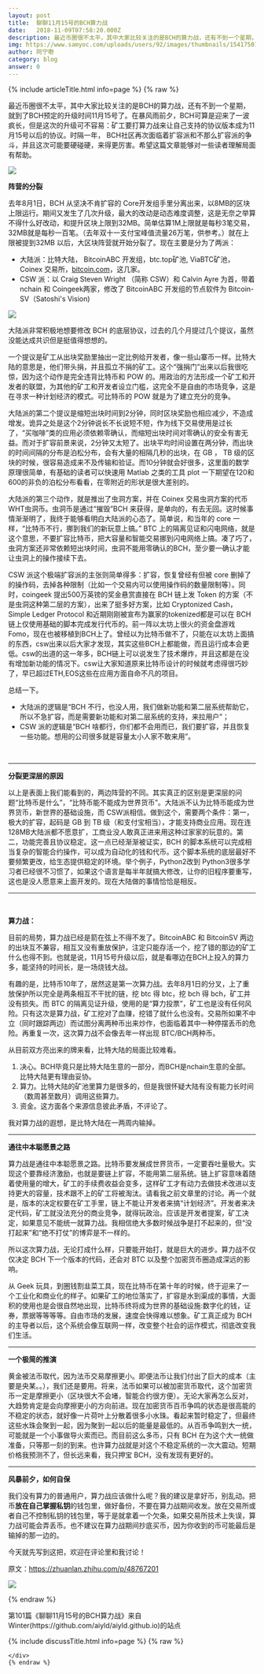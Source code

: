 ```yaml
---
layout: post
title:  聊聊11月15号的BCH算力战
date:   2018-11-09T07:58:20.000Z
description: 最近币圈很不太平，其中大家比较关注的是BCH的算力战，还有不到一个星期，就到了BCH预定的升级时间11月15号了。在暴风雨前夕，BCH可算是迎来了一波疯长，但是...
img: https://www.samyoc.com/uploads/users/92/images/thumbnails/1541750161674.jpg
author: 阿宁嘢
category: blog
answer: 0
---
```

<div class="article-root">
  <div class="article">
    {% include articleTitle.html info=page %}
    {% raw %}
    <div class="article-content"><p>最近币圈很不太平，其中大家比较关注的是BCH的算力战，还有不到一个星期，就到了BCH预定的升级时间11月15号了。在暴风雨前夕，BCH可算是迎来了一波疯长，但是这次的升级可不容易：矿工要打算力战来让自己支持的协议版本成为11月15号以后的协议。时隔一年， BCH社区再次面临着扩容派和不那么扩容派的争斗，并且这次可能要硬碰硬，来得更厉害。希望这篇文章能够对一些读者理解局面有帮助。</p>

<p><img class="thumb-img" src="https://www.samyoc.com/uploads/users/92/images/1541750161674.jpg" style="max-width:100%" /></p>

<p><strong>阵营的分裂</strong></p>

<p>去年8月1日，BCH 从坚决不肯扩容的 Core开发组手里分离出来，以8MB的区块上限运行。期间又发生了几次升级，最大的改动是动态难度调整，这是无奈之举算不得什么好改动，和提升区块上限到32MB。简单估算1M上限就是每秒3笔交易，32MB就是每秒一百笔。（去年双十一支付宝峰值流量26万笔，供参考。）就在上限被提到32MB 以后，大区块阵营就开始分裂了。现在主要是分为了两派：</p>

<ul>
	<li>大陆派：比特大陆， BitcoinABC 开发组，btc.top矿池, ViaBTC矿池，Coinex 交易所，<a href="http://link.zhihu.com/?target=http%3A//bitcoin.com" rel="nofollow noreferrer" target="_blank">bitcoin.com</a>，这几家。</li>
	<li>CSW 派：以 Craig Steven Wright （简称 CSW）和 Calvin Ayre 为首，带着 nchain 和 Coingeek两家，修改了 BitcoinABC 开发组的节点软件为 Bitcoin-SV（Satoshi&#39;s Vision)</li>
</ul>

<p><img class="thumb-img" src="https://www.samyoc.com/uploads/users/92/images/1541749995477.jpg" style="max-width:100%" /></p>

<p>大陆派非常积极地想要修改 BCH 的底层协议，过去的几个月提过几个提议，虽然没能达成共识但是挺值得想想的。</p>

<p>一个提议是矿工从出块奖励里抽出一定比例给开发者，像一些山寨币一样。比特大陆的意思是，他们带头捐，并且孤立不捐的矿工。这个&ldquo;强捐门&rdquo;出来以后我很吃惊，因为这个动作是完全违背比特币和 POW 的。用政治的方法形成一个矿工和开发者的联盟，为其他的矿工和开发者设立门槛，这完全不是自由的市场竞争，这是在寻求一种计划经济的模式。可比特币的 POW 就是为了建立充分的竞争。</p>

<p>大陆派的第二个提议是缩短出块时间到2分钟，同时区块奖励也相应减少，不造成增发。诡异之处是这个2分钟说长不长说短不短，作为线下交易使用是过长了，&ldquo;买咖啡&rdquo;类的应用必须依赖零确认，而缩短出块时间对零确认的安全有害无益。而对于扩容前景来说，2分钟又太短了。出块平均时间设置在两分钟，而出块的时间间隔的分布是泊松分布，会有大量的相隔几秒的出块，在 GB ， TB 级的区块的时候，很容易造成来不及传输和验证。而10分钟就会好很多，这里面的数学原理很简单，有基础的读者可以快速用 Matlab 之类的工具 plot 一下期望在120和600的非负的泊松分布看看，在零附近的形状是很大差别的。</p>

<p>大陆派的第三个动作，就是推出了虫洞方案，并在 Coinex 交易虫洞方案的代币 WHT虫洞币。虫洞币是通过&ldquo;摧毁&rdquo;BCH 来获得，是单向的，有去无回。这时候事情渐渐明了，我终于能够看明白大陆派的心态了。简单说，和当年的 core 一样，&ldquo;比特币不行，挪到我们的新玩意上搞。&rdquo; BTC 上的隔离见证和闪电网络，就是这个意思，不要扩容比特币，把大容量和智能交易挪到闪电网络上搞。凑了巧了，虫洞方案还非常依赖短出块时间，虫洞不能用零确认的BCH，至少要一确认才能让虫洞上的操作接续下去。</p>

<p>CSW 派这个极端扩容派的主张则简单得多：扩容，恢复曾经有但被 core 删掉了的操作码，去掉各种限制（比如一个交易内可以使用操作码的数量限制等）。同时，coingeek 提出500万英镑的奖金悬赏直接在 BCH 链上发 Token 的方案（不是虫洞这种第二层的方案），出来了挺多好方案，比如 Cryptonized Cash，Simple Ledger Protocol 和近期刚刚被宣布为赢家的tokenized都是可以在 BCH 链上仅使用基础的脚本完成发行代币的。前一阵以太坊上很火的资金盘游戏Fomo，现在也被移植到BCH上了。曾经以为比特币做不了，只能在以太坊上面搞的东西，csw出来以后大家才发现，其实这些BCH上都能做，而且运行成本会更低。csw的出道的这一年多，BCH链上可以说发生了技术爆炸，并且这都是在没有增加新功能的情况下。csw让大家知道原来比特币设计的时候就考虑得很巧妙了，早已超过ETH,EOS这些在应用方面自命不凡的项目。</p>

<p>总结一下。</p>

<ul>
	<li>大陆派的逻辑是&ldquo;BCH 不行，也没人用，我们做新功能和第二层系统帮助它，所以不急扩容，而是需要新功能和对第二层系统的支持，来拉用户&rdquo;；</li>
	<li>CSW 派的逻辑是&ldquo;BCH 啥都行，你们都不会用而已，我们要扩容，并且恢复一些功能。想用的公司很多就是容量太小人家不敢来用&rdquo;。</li>
</ul>

<p>&nbsp;</p>

<hr />
<p><strong>分裂更深层的原因</strong></p>

<p>以上是表面上我们能看到的，两边阵营的不同。其实真正的区别是更深层的问题&ldquo;比特币是什么&rdquo;，&ldquo;比特币能不能成为世界货币&rdquo;。大陆派不认为比特币能成为世界货币，新世界的基础设施，而 CSW派相信。做到这个，需要两个条件：第一，极大的扩容，起码是 GB 到 TB 级（和支付宝相当），才能支持商业应用。现在连128MB大陆派都不愿意扩，工商业没人敢真正进来用这种过家家的玩意的。第二，功能完善且协议稳定。这一点已经渐渐被证实，BCH 的脚本系统可以完成相当复杂的智能合约操作，可以成为自动化的钱和代币。这个脚本系统的底层最好不要频繁更改，给生态提供稳定的环境。举个例子，Python2改到 Python3很多学习者已经很不习惯了，如果这个语言是每半年就搞大修改，让你的旧程序要重写，这也是没人愿意来上面开发的。现在大陆做的事情恰恰是相反。</p>

<hr />
<p>&nbsp;</p>

<p><strong>算力战：</strong></p>

<p>目前的局势，算力战已经是箭在弦上不得不发了。BitcoinABC 和 BitcoinSV 两边的出块互不兼容，相互又没有重放保护，注定只能存活一个，挖了错的那边的矿工什么也得不到。也就是说，11月15号升级以后，就是看哪边在BCH上投入的算力多，能坚持的时间长，是一场烧钱大战。</p>

<p>有趣的是，比特币10年了，居然这是第一次算力战。去年8月1日的分叉，上了重放保护所以完全是两条相互不干扰的链，挖 btc 得 btc，挖 bch 得 bch，矿工并没有损失。而 BTC 的隔离见证升级，使用的是&ldquo;算力投票&rdquo;，矿工也是没有任何风险。只有这次是算力战，矿工挖对了血赚，挖错了就什么也没有。交易所如果不中立（同时跟踪两边）而试图分离两种币出来炒作，也面临着其中一种停摆丢币的危险。再重复一次，这次算力战不会像去年一样出现 BTC/BCH两种币。</p>

<p>从目前双方亮出来的牌来看，比特大陆的局面比较难看。</p>

<ol>
	<li>决心。BCH毕竟只是比特大陆生意的一部分，而BCH是nchain生意的全部。比特大陆更有理由妥协。</li>
	<li>算力。比特大陆的矿池里算力是很多的，但是我很怀疑大陆有没有能力长时间（数周甚至数月）调用这些算力。</li>
	<li>资金。这方面各个来源信息彼此矛盾，不评论了。</li>
</ol>

<p>我对算力战的遐想，是比特大陆在一两周内输掉。</p>

<hr />
<p><strong>通往中本聪愿景之路</strong></p>

<p>算力战是通往中本聪愿景之路。比特币要发展成世界货币，一定要吞吐量极大。实现这个要靠经济激励，也就是要链上扩容，不能用第二层系统。链上扩容意味着随着使用量的增大，矿工的手续费收益会变多，这样矿工才有动力去做技术改进以支持更大的容量，技术跟不上的矿工将被淘汰。请看我之前文章里的讨论。再一个就是，版本的决定权要在矿工手里，链上不能让开发者来搞&ldquo;计划经济&rdquo;。开发者来决定代码，矿工就没法充分的商业竞争，就得玩政治。应该是开发者提案，矿工决定，如果意见不能统一就算力战。我相信绝大多数时候战争是打不起来的，但&ldquo;没打起来&rdquo;和&ldquo;绝不打仗&rdquo;的博弈是不一样的。</p>

<p>所以这次算力战，无论打成什么样，只要能开始打，就是巨大的进步。算力战不仅仅决定 BCH 下一个版本的代码，还会对 BTC 以及整个加密货币圈造成深远的影响。</p>

<p>从 Geek 玩具，到圈钱割韭菜工具，现在比特币在第十年的时候，终于迎来了一个工业化和商业化的样子。如果矿工的地位落实了，扩容是水到渠成的事情，大面积的使用也是会很自然地出现，比特币终将成为世界的基础设施:数字化的钱，证券，票据等等等等。自由市场的发展，速度会快得难以想象。矿工真正成为 BCH 的主导者以后，这个系统会像互联网一样，改变整个社会的运作模式，彻底改变我们生活。</p>

<hr />
<p><strong>一个极简的推演</strong></p>

<p>黄金被法币取代，因为法币交易摩擦更小。即便法币让我们付出了巨大的成本（主要是央某。。），我们还是要用。将来，法币如果可以被加密货币取代，这个加密货币一定是摩擦更小（区块很大不会堵，智能合约很方便）。无论大家再怎么反对，大趋势肯定是会向摩擦更小的方向前进。现在加密货币百币争鸣的状态是很高能的不稳定的状态，就好像一片荷叶上分散着很多小水珠。看起来暂时稳定了，但最终这些水珠会聚到一起，因为聚到一起以后的能量是最低的。从百币争鸣到大一统，可能就是一个小事做导火索而已。而目前这么多币，只有 BCH 在为这个大一统做准备，只等那一刻的到来。也许算力战就是对这个不稳定系统的一次大震动。短期价格我预测不了，但长远来看，我只押宝 BCH，没有发现有更好的。</p>

<hr />
<p><strong>风暴前夕，如何自保</strong></p>

<p>我们没有算力的普通用户，算力战应该做什么呢？我的建议是拿好币，别乱动。把币<strong>放在自己掌握私钥</strong>的钱包里，做好备份，不要在算力战期间收发。放在交易所或者自己不控制私钥的钱包里，等于是就拿着一个欠条，如果交易所技术上失误，算力战可能会弄丢币。也不建议在算力战期间抄底买币，因为你收到的币可能最后是输掉的那一边的。</p>

<p>今天就先写到这把，欢迎在评论里和我讨论！</p>

<p>原文：<a href="https://zhuanlan.zhihu.com/p/48767201" target="_blank">https://zhuanlan.zhihu.com/p/48767201</a></p>

<p><img class="thumb-img" src="https://www.samyoc.com/uploads/users/92/images/1541750153873.jpg" style="max-width:100%" /></p>
</div>
    {% endraw %}
  </div>
  <p class="winter_mark">第101篇《聊聊11月15号的BCH算力战》来自Winter(https://github.com/aiyld/aiyld.github.io)的站点</p>
  <div class="discuss-wrapper">
    {% include discussTitle.html info=page %}
    {% raw %}
    <div class="discuss-list">
    
    </div>
    {% endraw %}
  </div>
<div>
